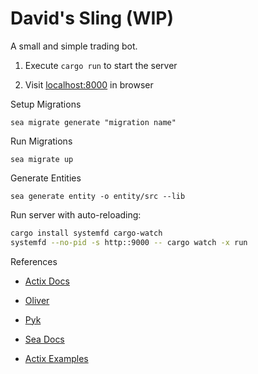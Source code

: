# David's Sling (WIP)

A small and simple trading bot.

1. Execute `cargo run` to start the server

1. Visit [localhost:8000](http://localhost:8000) in browser

Setup Migrations

```
sea migrate generate "migration name"
```

Run Migrations

```
sea migrate up
```

Generate Entities

```
sea generate entity -o entity/src --lib
```

Run server with auto-reloading:

```bash
cargo install systemfd cargo-watch
systemfd --no-pid -s http::9000 -- cargo watch -x run
```

References

- [Actix Docs]("")
- [Oliver](https://oliverjumpertz.com/blog/how-to-build-a-powerful-graphql-api-with-rust/)
- [Pyk](https://pyk.sh/rust-seaorm-insert-select-update-and-delete-rows-in-postgresql-tables?source=more_series_bottom_blogs)
- [Sea Docs](https://www.sea-ql.org/sea-orm-tutorial/ch01-03-migration-api.html)

- [Actix Examples](https://github.com/actix/examples/blob/master/background-jobs/src/ephemeral_jobs.rs)
